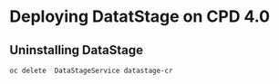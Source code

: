 # Deploying DatatStage on CPD 4.0




## Uninstalling DataStage
```
oc delete  DataStageService datastage-cr


```
